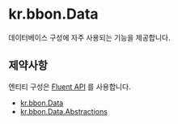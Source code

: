 # kr.bbon.Data

데이터베이스 구성에 자주 사용되는 기능을 제공합니다.


## 제약사항

엔티티 구성은 [Fluent API](https://docs.microsoft.com/ko-kr/ef/core/modeling/#use-fluent-api-to-configure-a-model) 를 사용합니다.



* [kr.bbon.Data](docs/kr.bbon.Data.md)
* [kr.bbon.Data.Abstractions](docs/kr.bbon.Data.Abstractions.md)